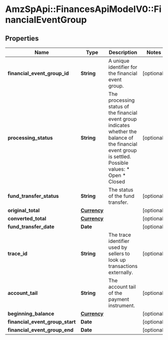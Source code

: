 # AmzSpApi::FinancesApiModelV0::FinancialEventGroup

## Properties
Name | Type | Description | Notes
------------ | ------------- | ------------- | -------------
**financial_event_group_id** | **String** | A unique identifier for the financial event group. | [optional] 
**processing_status** | **String** | The processing status of the financial event group indicates whether the balance of the financial event group is settled.  Possible values:  * Open  * Closed | [optional] 
**fund_transfer_status** | **String** | The status of the fund transfer. | [optional] 
**original_total** | [**Currency**](Currency.md) |  | [optional] 
**converted_total** | [**Currency**](Currency.md) |  | [optional] 
**fund_transfer_date** | **Date** |  | [optional] 
**trace_id** | **String** | The trace identifier used by sellers to look up transactions externally. | [optional] 
**account_tail** | **String** | The account tail of the payment instrument. | [optional] 
**beginning_balance** | [**Currency**](Currency.md) |  | [optional] 
**financial_event_group_start** | **Date** |  | [optional] 
**financial_event_group_end** | **Date** |  | [optional] 


